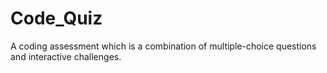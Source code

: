 # Code_Quiz
A  coding assessment which is a combination of multiple-choice questions and interactive challenges.
